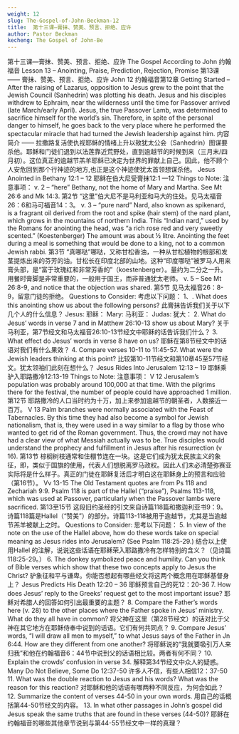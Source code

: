 ```yaml
---
weight: 12
slug: The-Gospel-of-John-Beckman-12
title:  第十三课—膏抹、赞美、预言、拒绝、应许
author: Pastor Beckman
kecheng: The Gospel of John-Be
---
```


第十三课—膏抹、赞美、预言、拒绝、应许
The Gospel According to John
约翰福音
Lesson 13 – Anointing, Praise, Prediction, Rejection, Promise
第13课 —— 膏抹、赞美、预言、拒绝、应许
John 12 约翰福音第12章
Getting Started – After the raising of Lazarus, opposition to Jesus grew to the point that the Jewish Council (Sanhedrin) was plotting his death. Jesus and his disciples withdrew to Ephraim, near the wilderness until the time for Passover arrived (late March/early April). Jesus, the true Passover Lamb, was determined to sacrifice himself for the world’s sin. Therefore, in spite of the personal danger to himself, he goes back to the very place where he performed the spectacular miracle that had turned the Jewish leadership against him.
内容简介 —— 拉撒路复活使仇视耶稣的情绪上升以致犹太公会（Sanhedrin）图谋要杀他。耶稣和门徒们退到以法莲靠近荒野处，直到逾越节的时候到来（三月末/四月初）。这位真正的逾越节羔羊耶稣已决定为世界的罪献上自己。因此，他不顾个人安危回到那个行神迹的地方,也正是这个神迹使犹太首领想谋杀他。
Jesus Anointed in Bethany 12:1 – 12
耶稣在伯大尼受膏抹12:1 —12
Things to Note:
注意事项：
v. 2 – “here” Bethany, not the home of Mary and Martha. See Mt 26:6 and Mk 14:3.
第2节 “这里”伯大尼不是马利亚和马大的住处。见马太福音26：6和马可福音14：3。
v. 3 – “pure nard” Nard, also known as spikenard, is a fragrant oil derived from the root and spike (hair stem) of the nard plant, which grows in the mountains of northern India. This “Indian nard,” used by the Romans for anointing the head, was “a rich rose red and very sweetly scented.” (Koestenberger) The amount was about ½ litre.
Anointing the feet during a meal is something that would be done to a king, not to a common Jewish rabbi.
第3节 “真哪哒”哪哒，又称甘松香油，一种从甘松植物的根部和发茎提炼出来的芬芳的油。甘松长在印度北部的山地。这种“印度哪哒”被罗马人用来膏头部，是“富于玫瑰红和非常芳香的”（koestenberger）。量约为二分之一升。
用餐时膏脚是非常重要的，一般用于国王，而非普通犹太老师。
v. 5 – See Mt 26:8-9, and notice that the objection was shared.
第5节 见马太福音26：8-9，留意门徒的拒绝。
Questions to Consider:
考虑以下问题：
1、. What does this anointing show us about the following persons?
此膏抹告诉我们关于以下几个人的什么信息？
Jesus: 耶稣：
Mary: 马利亚：
Judas: 犹大：
2. What do Jesus’ words in verse 7 and in Matthew 26:10-13 show us about Mary?
关于马利亚，第7节经文和马太福音26:10-13节经文中耶稣的话告诉我们什么？
3. What effect do Jesus’ words in verse 8 have on us?
耶稣在第8节经文中的话语对我们有什么果效？
4. Compare verses 10-11 to 11:45-57. What were the Jewish leaders thinking at this point?
比较第10-11节经文和第10章45至57节经文。犹太领袖们此刻在想什么？
Jesus Rides Into Jerusalem 12:13 – 19
耶稣乘驴入耶路撒冷12:13-19
Things to Note:
注意事项：
V 12 Jerusalem’s population was probably around 100,000 at that time. With the pilgrims there for the festival, the number of people could have approached 1 million.
第12节 耶路撒冷的人口当时约为十万，加上来参加逾越节的朝圣者，人数接近一百万。
V 13 Palm branches were normally associated with the Feast of Tabernacles. By this time they had also become a symbol for Jewish nationalism, that is, they were used in a way similar to a flag by those who wanted to get rid of the Roman government. Thus, the crowd may not have had a clear view of what Messiah actually was to be. True disciples would understand the prophecy and fulfillment in Jesus after his resurrection (v 16).
第13节 棕榈树枝通常和住棚节连在一块。这是它们成为犹太民族主义的象征，即，类似于国旗的使用，代表人们想脱离罗马政权。因此人们未必清楚弥赛亚实际将是什么样子。真正的门徒在耶稣复活后才明白这在耶稣身上的预言和应验（第16节）。
Vv 13-15 The Old Testament quotes are from Ps 118 and Zechariah 9:9. Psalm 118 is part of the Hallel (“praise”), Psalms 113-118, which was used at Passover, particularly when the Passover lambs were sacrificed.
第13至15节 这段旧约圣经的引文来自诗篇118篇和撒迦利亚书9：9。诗篇118篇是Hallel（“赞美”）的部分。诗篇113-118被用于逾越节，尤其是当逾越节羔羊被献上之时。
Questions to Consider:
思考以下问题：
5. In view of the note on the use of the Hallel above, how do these words take on special meaning as Jesus rides into Jerusalem? (See Psalm 118:25-29.)
结合以上使用Hallel 的注解，说说这些话语在耶稣荣入耶路撒冷有怎样特别的含义？（见诗篇118:25-29。）
6. The donkey symbolized peace and humility. Can you think of Bible verses which show that these two concepts apply to Jesus the Christ?
驴象征和平与谦卑。你能否想起有哪些经文将这两个概念用在耶稣基督身上？
Jesus Predicts His Death 12:20 – 36
耶稣预言自己的死12：20-36
7. How does Jesus’ reply to the Greeks’ request get to the most important issue?
耶稣对希腊人的回答如何引出最重要的主题？
8. Compare the Father’s words here (v. 28) to the other places where the Father spoke in Jesus’ ministry. What do they all have in common?
将父神在这里（第28节经文）的话对比于父神在其它地方在耶稣侍奉中说到的话语。它们有何共同点？
9. Compare Jesus’ words, “I will draw all men to myself,” to what Jesus says of the Father in Jn 6:44. How are they different from one another?
将耶稣说的“我就要吸引万人来归我”和他在约翰福音6：44节中说到父的话语相比较。两者有何不同？
10. Explain the crowds’ confusion in verse 34.
解释第34节经文中众人的疑惑。
Many Do Not Believe, Some Do 12:37-50
许多人不信，有些人相信12：37-50
11. What was the double reaction to Jesus and his words? What was the reason for this reaction?
对耶稣和他的话语有哪两种不同反应，为何会如此？
12. Summarize the content of verses 44-50 in your own words.
用自己的话概括第44-50节经文的内容。
13. In what other passages in John’s gospel did Jesus speak the same truths that are found in these verses (44-50)?
耶稣在约翰福音的哪些其他章节说到与第44-55节经文中一样的真理？
